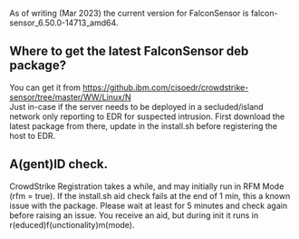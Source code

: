 As of writing (Mar 2023) the current version for FalconSensor is falcon-sensor_6.50.0-14713_amd64.

## Where to get the latest FalconSensor deb package? 
  You can get it from https://github.ibm.com/cisoedr/crowdstrike-sensor/tree/master/WW/Linux/N  
  Just in-case if the server needs to be deployed in a secluded/island network only reporting to EDR 
for suspected intrusion. First download the latest package from there, update in the install.sh before registering the host to EDR.

## A(gent)ID check. 
CrowdStrike Registration takes a while, and may initially run in RFM Mode (rfm = true). If the install.sh aid check fails at the end of 1 min, this a known issue with the package. Please wait at least for 5 minutes and check again before raising an issue. You receive an aid, but during init it runs in r(educed)f(unctionality)m(mode).
